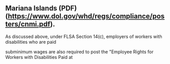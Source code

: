 ## Mariana Islands (PDF)(https://www.dol.gov/whd/regs/compliance/posters/cnmi.pdf).

As discussed above, under FLSA Section 14(c), employers of workers with disabilities who are paid

subminimum wages are also required to post the "Employee Rights for Workers with Disabilities Paid at